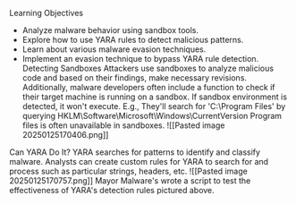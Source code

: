 Learning Objectives
- Analyze malware behavior using sandbox tools.
- Explore how to use YARA rules to detect malicious patterns.
- Learn about various malware evasion techniques.
- Implement an evasion technique to bypass YARA rule detection.
Detecting Sandboxes
	Attackers use sandboxes to analyze malicious code and based on their findings, make necessary revisions. 
	Additionally, malware developers often include a function to check if their target machine is running on a sandbox. If sandbox environment is detected, it won't execute. 
	E.g., They'll search for 'C:\Program Files' by querying HKLM\\Software\\Microsoft\\Windows\\CurrentVersion
		Program files is often unavailable in sandboxes. 
	![[Pasted image 20250125170406.png]]

Can YARA Do It?
	YARA searches for patterns to identify and classify malware. Analysts can create custom rules for YARA to search for and process such as particular strings, headers, etc.
![[Pasted image 20250125170757.png]]
	Mayor Malware's wrote a script to test the effectiveness of YARA's detection rules pictured above. 

	